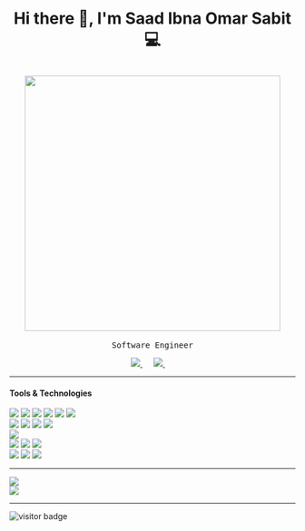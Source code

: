 <h1 align='center'> Hi there 👋, I'm Saad Ibna Omar Sabit  💻 </h1>

<p align="center">
  <br><img src="https://github.com/ssabit/ssabit/blob/master/developer.gif" width="450px"><br><br>
  <samp>Software Engineer
  </samp>
  <br>
</p>

<p align='center'>
 <a href="https://www.linkedin.com/in/sabit/"><img src="https://img.shields.io/badge/linkedin-%230077B5.svg?&style=for-the-badge&logo=linkedin&logoColor=white" />  </a>&nbsp;&nbsp;&nbsp;&nbsp;
 <a href="mailto:sabit.cseuiu@gmail.com?subject=Hello%20Sabit"><img src="https://img.shields.io/badge/gmail-%23D14836.svg?&style=for-the-badge&logo=gmail&logoColor=white" />      </a>&nbsp;&nbsp;&nbsp;&nbsp;
</p>
<hr>

<h4> Tools & Technologies</h4>

<p>
  <img src="https://img.shields.io/badge/HTML5-E34F26?style=for-the-badge&logo=html5&logoColor=white" />&nbsp;<img src="https://img.shields.io/badge/css3%20-%231572B6.svg?&style=for-the-badge&logo=css3&logoColor=white" />&nbsp;<img src="https://img.shields.io/badge/JavaScript-323330?style=for-the-badge&logo=javascript&logoColor=F7DF1E" />&nbsp;<img src="https://img.shields.io/badge/jquery%20-%230769ad.svg?&style=for-the-badge&logo=jquery&logoColor=white" />&nbsp;<img src="https://img.shields.io/badge/Ajax%20-00758F.svg?&style=for-the-badge&logo=Ajax&logoColor=white" />&nbsp;<img src="https://img.shields.io/badge/Bootstrap%20-553C7B.svg?&style=for-the-badge&logo=Bootstrap&logoColor=white" /><br>
  <img src="https://img.shields.io/badge/PHP-777BB4?style=for-the-badge&logo=php&logoColor=white" />&nbsp;<img src="https://img.shields.io/badge/Laravel-FF2D20?style=for-the-badge&logo=laravel&logoColor=white" />&nbsp;<img src="https://img.shields.io/badge/Java%20-070c18.svg?&style=for-the-badge&logo=Java&logoColor=red" />&nbsp;<img src="https://img.shields.io/badge/Python-FFD43B?style=for-the-badge&logo=python&logoColor=blue" /><br>
  <img src="https://img.shields.io/badge/MySQL-005C84?style=for-the-badge&logo=mysql&logoColor=white" /><br>
  <img src="https://img.shields.io/badge/GIT-E44C30?style=for-the-badge&logo=git&logoColor=white&link=https://github.com/ssabit" />&nbsp;<img src="https://img.shields.io/badge/github%20-000000.svg?&style=for-the-badge&logo=github&logoColor=white" />&nbsp;<img src="https://img.shields.io/badge/GitLab-330F63?style=for-the-badge&logo=gitlab&logoColor=white" /><br>
  <img src="https://img.shields.io/badge/VSCode-0078D4?style=for-the-badge&logo=visual%20studio%20code&logoColor=white" />&nbsp;<img src="https://img.shields.io/badge/Postman-FF6C37?style=for-the-badge&logo=Postman&logoColor=white" />&nbsp;<img src="https://img.shields.io/badge/Xampp-F37623?style=for-the-badge&logo=xampp&logoColor=white" />
  
</p>
<p>
<hr> 
<img src="https://github-readme-stats.vercel.app/api?username=ssabit"/> <br>
<img src="https://github-profile-summary-cards.vercel.app/api/cards/profile-details?username=ssabit&theme=vue"/>


</p>
<hr>  
<p>
<p>
   <img src="http://estruyf-github.azurewebsites.net/api/VisitorHit?user=ssabit&repo=github-visitors-badge&countColorcountColor&countColor=%231572B6" alt="visitor badge"/>&nbsp;&nbsp;&nbsp
</p>



 
